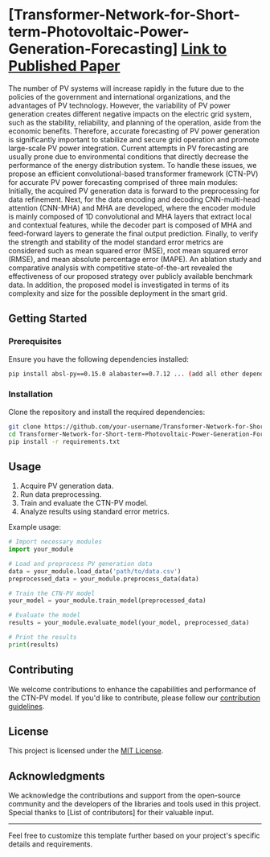 # [Transformer-Network-for-Short-term-Photovoltaic-Power-Generation-Forecasting] [Link to Published Paper](https://d1wqtxts1xzle7.cloudfront.net/105220599/TSP_CSSE_38514-libre.pdf?1692776424=&response-content-disposition=inline%3B+filename%3DCT_NET_A_Novel_Convolutional_Transformer.pdf&Expires=1704184273&Signature=DrJ2~YV6Fm6aTtcI9Yo5nLZJ4d1eXcKw9PMl6CqRSzg9WeOr4Ea8QXLp8JpEeKbdzERWF391QqYQ1XJQHkYoClq~QDSSwU5PWESEfcc7r5vyA9GMjqP0-bgB2gnDjOp2fpz6R2H6mgEQllBLG7w7YsfDB0ImqgLaxcveyKX6Ib1fmVm-6rT-QQbxvKonsnhIKUKw~r6s4gBq5m8s1h7ybWb5T8alAxhOx2kFsRjfPTLdckizb~YslvSvwdys5BHfEfTKCcZlwqXVQMmoI-jy4iLtl7l-6LAICd2L0QYIzN6frA5TsTtQtPx2-CKtioYvZKcsX7G9GAaHrmwlvFlUmg__&Key-Pair-Id=APKAJLOHF5GGSLRBV4ZA)
The number of PV systems will increase rapidly in the future due to the policies of the government and international organizations, and the advantages of PV technology. However, the variability of PV power generation creates different negative impacts on the electric grid system, such as the stability, reliability, and planning of the operation, aside from the economic benefits. Therefore, accurate forecasting of PV power generation is significantly important to stabilize and secure grid operation and promote large-scale PV power integration. Current attempts in PV forecasting are usually prone due to environmental conditions that directly decrease the performance of the energy distribution system. To handle these issues, we propose an efficient convolutional-based transformer framework (CTN-PV) for accurate PV power forecasting comprised of three main modules: Initially, the acquired PV generation data is forward to the preprocessing for data refinement. Next, for the data encoding and decoding CNN-multi-head attention (CNN-MHA) and MHA are developed, where the encoder module is mainly composed of 1D convolutional and MHA layers that extract local and contextual features, while the decoder part is composed of MHA and feed-forward layers to generate the final output prediction. Finally, to verify the strength and stability of the model standard error metrics are considered such as mean squared error (MSE), root mean squared error (RMSE), and mean absolute percentage error (MAPE). An ablation study and comparative analysis with competitive state-of-the-art revealed the effectiveness of our proposed strategy over publicly available benchmark data. In addition, the proposed model is investigated in terms of its complexity and size for the possible deployment in the smart grid. 


## Getting Started

### Prerequisites

Ensure you have the following dependencies installed:

```bash
pip install absl-py==0.15.0 alabaster==0.7.12 ... (add all other dependencies)
```

### Installation

Clone the repository and install the required dependencies:

```bash
git clone https://github.com/your-username/Transformer-Network-for-Short-term-Photovoltaic-Power-Generation-Forecasting.git
cd Transformer-Network-for-Short-term-Photovoltaic-Power-Generation-Forecasting
pip install -r requirements.txt
```

## Usage

1. Acquire PV generation data.
2. Run data preprocessing.
3. Train and evaluate the CTN-PV model.
4. Analyze results using standard error metrics.

Example usage:

```python
# Import necessary modules
import your_module

# Load and preprocess PV generation data
data = your_module.load_data('path/to/data.csv')
preprocessed_data = your_module.preprocess_data(data)

# Train the CTN-PV model
your_model = your_module.train_model(preprocessed_data)

# Evaluate the model
results = your_module.evaluate_model(your_model, preprocessed_data)

# Print the results
print(results)
```

## Contributing

We welcome contributions to enhance the capabilities and performance of the CTN-PV model. If you'd like to contribute, please follow our [contribution guidelines](CONTRIBUTING.md).

## License

This project is licensed under the [MIT License](LICENSE).

## Acknowledgments

We acknowledge the contributions and support from the open-source community and the developers of the libraries and tools used in this project. Special thanks to [List of contributors] for their valuable input.

--- 

Feel free to customize this template further based on your project's specific details and requirements.
